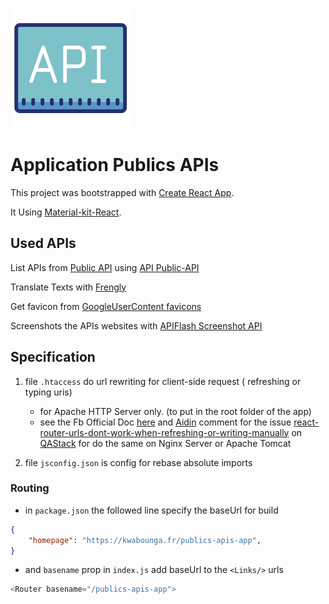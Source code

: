 ![icon](public/logo192.png)  
# Application Publics APIs

This project was bootstrapped with [Create React App](https://github.com/facebook/create-react-app).  

It Using [Material-kit-React](https://github.com/creativetimofficial/material-kit-react).  

## Used APIs

List APIs from [Public API](https://github.com/public-apis/public-apis) using [API Public-API](https://github.com/davemachado/public-api)  

Translate Texts with [Frengly](https://frengly.com/translate)  

Get favicon from [GoogleUserContent favicons](https://s2.googleusercontent.com/s2/favicons)  

Screenshots the APIs websites with [APIFlash Screenshot API](https://apiflash.com/)  

## Specification

1. file `.htaccess` do url rewriting for client-side request ( refreshing or typing uris)  
   - for Apache HTTP Server only. (to put in the root folder of the app)  
   - see the Fb Official Doc [ here](https://create-react-app.dev/docs/deployment/#serving-apps-with-client-side-routing) and [Aidin](https://stackoverflow.com/users/6868584/aidin) comment for the issue  [react-router-urls-dont-work-when-refreshing-or-writing-manually](https://qastack.fr/programming/27928372/react-router-urls-dont-work-when-refreshing-or-writing-manually) on [QAStack](https://qastack.fr/) for do the same on Nginx Server or Apache Tomcat

2. file `jsconfig.json` is config for rebase absolute imports   

### Routing  
- in `package.json` the followed line specify the baseUrl for build  
```json
{
    "homepage": "https://kwabounga.fr/publics-apis-app",
}
```


- and `basename` prop in `index.js` add baseUrl to the `<Links/>` urls
```js
<Router basename="/publics-apis-app">
```





